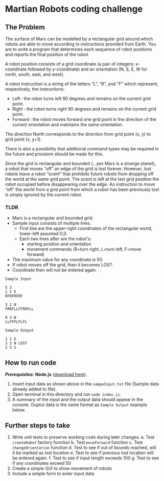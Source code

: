 # Martian Robots coding challenge

## The Problem
The surface of Mars can be modelled by a rectangular grid around which robots are able to move according to instructions provided from Earth. You are to write a program that determines each sequence of robot positions and reports the final position of the robot.

A robot position consists of a grid coordinate (a pair of integers: x-coordinate followed by y-coordinate) and an orientation (N, S, E, W for north, south, east, and west).

A robot instruction is a string of the letters “L”, “R”, and “F” which represent, respectively, the instructions:
- Left : the robot turns left 90 degrees and remains on the current grid point.
- Right : the robot turns right 90 degrees and remains on the current grid point.
- Forward : the robot moves forward one grid point in the direction of the current orientation and maintains the same orientation.

The direction North corresponds to the direction from grid point (x, y) to grid point (x, y+1).

There is also a possibility that additional command types may be required in the future and provision should be made for this.

Since the grid is rectangular and bounded (...yes Mars is a strange planet), a robot that moves “off” an edge of the grid is lost forever. However, lost robots leave a robot “scent” that prohibits future robots from dropping off the world at the same grid point. The scent is left at the last grid position the robot occupied before disappearing over the edge. An instruction to move “off” the world from a grid point from which a robot has been previously lost is simply ignored by the current robot.

### TLDR

- Mars is a rectangular and bounded grid.
- Sample input consists of multiple lines.
  - First line are the upper-right coordinates of the rectangular world, lower-left assumed 0,0.
  - Each two lines after are the robot's:
    - starting position and orientation
    - movement commands (R=turn right, L=turn left, F=move forward)
- The maximum value for any coordinate is 50.
- If robot moves off the grid, then it becomes LOST.
- Coordinate then will not be entered again.

```
Sample Input

5 3
1 1 E
RFRFRFRF

3 2 N
FRRFLLFFRRFLL

0 3 W
LLFFFLFLFL
```

```
Sample Output

1 1 E
3 3 N LOST
2 3 S
```

## How to run code

***Prerequisites***: **Node.js** ([download here](https://nodejs.org/en/download/)).

1. Insert input data as shown above in the `sampeInput.txt` file (Sample data already added to file).
2. Open terminal in this directory and run `node index.js`.
3. A summary of the input and the output data should appear in the console. Ouptut data is the same format as `Sample Output` example below.

## Further steps to take
1. Write unit tests to preserve working code during later changes.
  a. Test `createRobot` factory function
  b. Test `moveForward` function
  c. Test `changeOrientation` function
  d. Test to see if out of bounds reached, will it be marked as lost location
  e. Test to see if previous lost location will be entered again.
  f. Test to see if input length exceeds 100
  g. Test to see if any coordinates exceed 50
2. Create a simple GUI to show movement of robots
3. Include a simple form to enter input data
